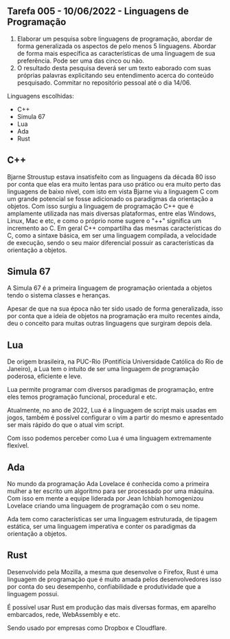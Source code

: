 ## Tarefa 005 - 10/06/2022 - Linguagens de Programação

1. Elaborar um pesquisa sobre linguagens de programação, abordar de forma generalizada os aspectos de pelo menos 5 linguagens. Abordar de forma mais específica as características de uma linguagem de sua preferência. Pode ser uma das cinco ou não.
2. O resultado desta pesquisa deverá ser um texto eaborado com suas próprias palavras explicitando seu entendimento acerca do conteúdo pesquisado.
Commitar no repositório pessoal até o dia 14/06.

Linguagens escolhidas:

* C++
* Simula 67
* Lua
* Ada
* Rust


## C++

Bjarne Stroustup estava insatisfeito com as linguagens da década 80 isso por conta que elas era muito lentas para uso prático ou era muito perto das linguagens de baixo nível, com isto em vista Bjarne viu a linguagem C com um grande potencial se fosse adicionado os paradigmas da orientação a objetos.
Com isso surgiu a linguagem de programação C++ que é amplamente utilizada nas mais diversas plataformas, entre elas Windows, Linux, Mac e etc, e como o próprio nome sugere o "++" significa um incremento ao C.
Em geral C++ compartilha das mesmas características do C, como a sintaxe básica, em ser uma linguagem compilada, a velocidade de execução, sendo o seu maior diferencial possuir as características da orientação a objetos.

## Simula 67

A Simula 67 é a primeira linguagem de programação orientada a objetos tendo o sistema classes e heranças.

Apesar de que na sua época não ter sido usado de forma generalizada, isso por conta que a ideia de objetos na programação era muito recentes ainda, deu o conceito para muitas outras linguagens que surgiram depois dela.

## Lua

De origem brasileira, na PUC-Rio (Pontifícia Universidade Católica do Rio de Janeiro), a Lua tem o intuito de ser uma linguagem de programação poderosa, eficiente e leve.

Lua permite programar com diversos paradigmas de programação, entre eles temos programação funcional, procedural e etc.

Atualmente, no ano de 2022, Lua é a linguagem de script mais usadas em jogos, também é possível configurar o vim a partir do mesmo e apresentado ser mais rápido do que o atual vim script.

Com isso podemos perceber como Lua é uma linguagem extremamente flexível.

## Ada

No mundo da programação Ada Lovelace é conhecida como a primeira mulher a ter escrito um algoritmo para ser processado por uma máquina. Com isso em mente a equipe liderada por Jean Ichbiah homogenizou Lovelace criando uma linguagem de programação com o seu nome.

Ada tem como características ser uma linguagem estruturada, de tipagem estática, ser uma linguagem imperativa e conter os paradigmas da orientação a objetos.

## Rust

Desenvolvido pela Mozilla, a mesma que desenvolve o Firefox, Rust é uma linguagem de programação que é muito amada pelos desenvolvedores isso por conta do seu desempenho, confiabilidade e produtividade que a linguagem possui.

É possível usar Rust em produção das mais diversas formas, em aparelho embarcados, rede, WebAssembly e etc.

Sendo usado por empresas como Dropbox e Cloudflare.
